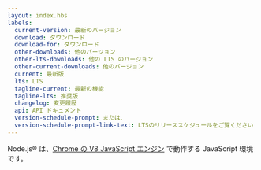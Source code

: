 ```yaml
---
layout: index.hbs
labels:
  current-version: 最新のバージョン
  download: ダウンロード
  download-for: ダウンロード
  other-downloads: 他のバージョン
  other-lts-downloads: 他の LTS のバージョン
  other-current-downloads: 他のバージョン
  current: 最新版
  lts: LTS
  tagline-current: 最新の機能
  tagline-lts: 推奨版
  changelog: 変更履歴
  api: API ドキュメント
  version-schedule-prompt: または、
  version-schedule-prompt-link-text: LTSのリリーススケジュールをご覧ください
---
```


Node.js® は、[Chrome の V8 JavaScript エンジン](https://v8.dev/) で動作する JavaScript 環境です。
